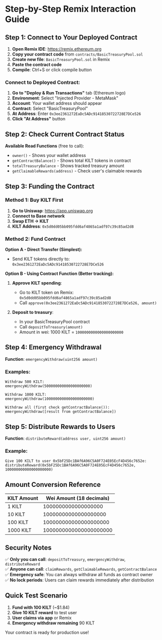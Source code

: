 # Step-by-Step Remix Interaction Guide

## Step 1: Connect to Your Deployed Contract

1. **Open Remix IDE**: https://remix.ethereum.org
2. **Copy your contract code** from `contracts/BasicTreasuryPool.sol`
3. **Create new file**: `BasicTreasuryPool.sol` in Remix
4. **Paste the contract code**
5. **Compile**: Ctrl+S or click compile button

### Connect to Deployed Contract:
1. **Go to "Deploy & Run Transactions"** tab (Ethereum logo)
2. **Environment**: Select "Injected Provider - MetaMask"
3. **Account**: Your wallet address should appear
4. **Contract**: Select "BasicTreasuryPool"
5. **At Address**: Enter `0x3ee2361272EaDc5ADc91418530722728E7DCe526`
6. **Click "At Address"** button

## Step 2: Check Current Contract Status

**Available Read Functions** (free to call):
- `owner()` - Shows your wallet address
- `getContractBalance()` - Shows total KILT tokens in contract
- `totalTreasuryBalance` - Shows tracked treasury amount
- `getClaimableRewards(address)` - Check user's claimable rewards

## Step 3: Funding the Contract

### Method 1: Buy KILT First
1. **Go to Uniswap**: https://app.uniswap.org
2. **Connect to Base network**
3. **Swap ETH → KILT**
4. **KILT Address**: `0x5d0dd05bb095fdd6af4865a1adf97c39c85ad2d8`

### Method 2: Fund Contract
**Option A - Direct Transfer (Simplest):**
- Send KILT tokens directly to: `0x3ee2361272EaDc5ADc91418530722728E7DCe526`

**Option B - Using Contract Function (Better tracking):**
1. **Approve KILT spending**:
   - Go to KILT token on Remix: `0x5d0dd05bb095fdd6af4865a1adf97c39c85ad2d8`
   - Call `approve(0x3ee2361272EaDc5ADc91418530722728E7DCe526, amount)`
   
2. **Deposit to treasury**:
   - In your BasicTreasuryPool contract
   - Call `depositToTreasury(amount)`
   - Amount in wei: 1000 KILT = `1000000000000000000000`

## Step 4: Emergency Withdrawal

**Function**: `emergencyWithdraw(uint256 amount)`

### Examples:
```
Withdraw 500 KILT:
emergencyWithdraw(500000000000000000000)

Withdraw 1000 KILT:
emergencyWithdraw(1000000000000000000000)

Withdraw all (first check getContractBalance()):
emergencyWithdraw([result from getContractBalance])
```

## Step 5: Distribute Rewards to Users

**Function**: `distributeReward(address user, uint256 amount)`

### Example:
```
Give 100 KILT to user 0x5bF25Dc1BAf6A96C5A0F724E05EcF4D456c7652e:
distributeReward(0x5bF25Dc1BAf6A96C5A0F724E05EcF4D456c7652e, 100000000000000000000)
```

## Amount Conversion Reference

| KILT Amount | Wei Amount (18 decimals) |
|-------------|-------------------------|
| 1 KILT      | 1000000000000000000     |
| 10 KILT     | 10000000000000000000    |
| 100 KILT    | 100000000000000000000   |
| 1000 KILT   | 1000000000000000000000  |

## Security Notes

✅ **Only you can call**: `depositToTreasury`, `emergencyWithdraw`, `distributeReward`  
✅ **Anyone can call**: `claimRewards`, `getClaimableRewards`, `getContractBalance`  
✅ **Emergency safe**: You can always withdraw all funds as contract owner  
✅ **No lock periods**: Users can claim rewards immediately after distribution  

## Quick Test Scenario

1. **Fund with 100 KILT** (~$1.84)
2. **Give 10 KILT reward** to test user
3. **User claims via app** or Remix
4. **Emergency withdraw remaining** 90 KILT

Your contract is ready for production use!